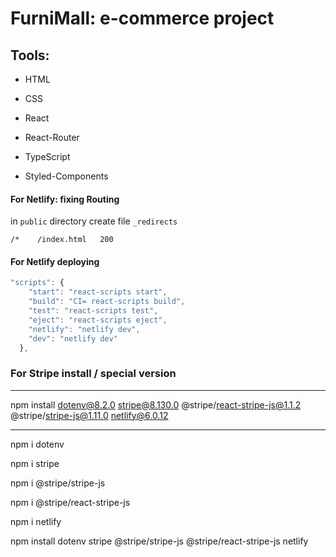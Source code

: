 # FurniMall: e-commerce project

## Tools:

- HTML

- CSS

- React

- React-Router

- TypeScript

- Styled-Components

#### For Netlify: fixing Routing

in `public` directory create file `_redirects`

```
/*    /index.html   200

```

#### For Netlify deploying

```js
"scripts": {
    "start": "react-scripts start",
    "build": "CI= react-scripts build",
    "test": "react-scripts test",
    "eject": "react-scripts eject",
    "netlify": "netlify dev",
    "dev": "netlify dev"
  },
```

### For Stripe install / special version

---

npm install dotenv@8.2.0 stripe@8.130.0 @stripe/react-stripe-js@1.1.2 @stripe/stripe-js@1.11.0 netlify@6.0.12

---

npm i dotenv

npm i stripe

npm i @stripe/stripe-js

npm i @stripe/react-stripe-js

npm i netlify

npm install dotenv stripe @stripe/stripe-js @stripe/react-stripe-js netlify
